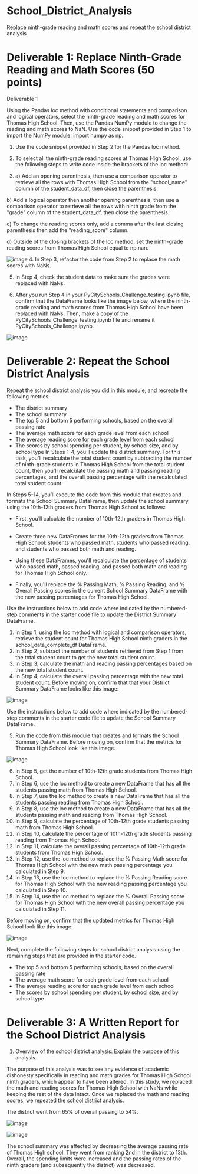 # School_District_Analysis
Replace ninth-grade reading and math scores and repeat the school district analysis
# Deliverable 1: Replace Ninth-Grade Reading and Math Scores (50 points)
Deliverable 1 

Using the Pandas loc method with conditional statements and comparison and logical operators, select the ninth-grade reading and math scores for Thomas High School. Then, use the Pandas NumPy module to change the reading and math scores to NaN.
Use the code snippet provided in Step 1 to import the NumPy module: import numpy as np.

1. Use the code snippet provided in Step 2 for the Pandas loc method.

2. To select all the ninth-grade reading scores at Thomas High School, use the following steps to write code inside the brackets of the loc method:

3. a) Add an opening parenthesis, then use a comparison operator to retrieve all the rows with Thomas High School from the "school_name" column of the student_data_df, then close the parenthesis.

b) Add a logical operator then another opening parenthesis, then use a comparison operator to retrieve all the rows with ninth grade from the "grade" column of the student_data_df, then close the parenthesis.

c) To change the reading scores only, add a comma after the last closing parenthesis then add the "reading_score" column.

d) Outside of the closing brackets of the loc method, set the ninth-grade reading scores from Thomas High School equal to np.nan.

![image](https://user-images.githubusercontent.com/107659667/179083006-45cefa56-ec70-487a-8368-b6e45b674689.png)
4. In Step 3, refactor the code from Step 2 to replace the math scores with NaNs.

5. In Step 4, check the student data to make sure the grades were replaced with NaNs.

6. After you run Step 4 in your PyCitySchools_Challenge_testing.ipynb file, confirm that the DataFrame looks like the image below, where the ninth-grade reading and math scores from Thomas High School have been replaced with NaNs. Then, make a copy of the PyCitySchools_Challenge_testing.ipynb file and rename it PyCitySchools_Challenge.ipynb.

![image](https://user-images.githubusercontent.com/107659667/179083247-9336f004-473f-43fb-98b2-263ac509193e.png)

# Deliverable 2: Repeat the School District Analysis

Repeat the school district analysis you did in this module, and recreate the following metrics:

 - The district summary
 - The school summary
 - The top 5 and bottom 5 performing schools, based on the overall passing rate
 - The average math score for each grade level from each school
 - The average reading score for each grade level from each school
 - The scores by school spending per student, by school size, and by school type
In Steps 1-4, you’ll update the district summary. For this task, you’ll recalculate the total student count by subtracting the number of ninth-grade students in Thomas High School from the total student count, then you'll recalculate the passing math and passing reading percentages, and the overall passing percentage with the recalculated total student count.

In Steps 5-14, you’ll execute the code from this module that creates and formats the School Summary DataFrame, then update the school summary using the 10th-12th graders from Thomas High School as follows:

 - First, you’ll calculate the number of 10th-12th graders in Thomas High School.

 - Create three new DataFrames for the 10th-12th graders from Thomas High School: students who passed math, students who passed reading, and students who passed both math and reading.
 
 - Using these DataFrames, you'll recalculate the percentage of students who passed math, passed reading, and passed both math and reading for Thomas High School only.

 - Finally, you'll replace the % Passing Math, % Passing Reading, and % Overall Passing scores in the current School Summary DataFrame with the new passing percentages for Thomas High School.

Use the instructions below to add code where indicated by the numbered-step comments in the starter code file to update the District Summary DataFrame.

1. In Step 1, using the loc method with logical and comparison operators, retrieve the student count for Thomas High School ninth graders in the school_data_complete_df DataFrame.
2. In Step 2, subtract the number of students retrieved from Step 1 from the total student count to get the new total student count.
3. In Step 3, calculate the math and reading passing percentages based on the new total student count.
4. In Step 4, calculate the overall passing percentage with the new total student count.
Before moving on, confirm that that your District Summary DataFrame looks like this image:

![image](https://user-images.githubusercontent.com/107659667/179083726-dbb91154-246a-4e9b-8d4b-52bd6c28acd8.png)

Use the instructions below to add code where indicated by the numbered-step comments in the starter code file to update the School Summary DataFrame.

5. Run the code from this module that creates and formats the School Summary DataFrame.
Before moving on, confirm that the metrics for Thomas High School look like this image.

![image](https://user-images.githubusercontent.com/107659667/179083881-321e2232-00bd-4744-80f4-f10bb70000ae.png)

6. In Step 5, get the number of 10th-12th grade students from Thomas High School.
7. In Step 6, use the loc method to create a new DataFrame that has all the students passing math from Thomas High School.
8. In Step 7, use the loc method to create a new DataFrame that has all the students passing reading from Thomas High School.
9. In Step 8, use the loc method to create a new DataFrame that has all the students passing math and reading from Thomas High School.
10. In Step 9, calculate the percentage of 10th-12th grade students passing math from Thomas High School.
11. In Step 10, calculate the percentage of 10th-12th grade students passing reading from Thomas High School.
12. In Step 11, calculate the overall passing percentage of 10th-12th grade students from Thomas High School.
13. In Step 12, use the loc method to replace the % Passing Math score for Thomas High School with the new math passing percentage you calculated in Step 9.
14. In Step 13, use the loc method to replace the % Passing Reading score for Thomas High School with the new reading passing percentage you calculated in Step 10.
15. In Step 14, use the loc method to replace the % Overall Passing score for Thomas High School with the new overall passing percentage you calculated in Step 11.

Before moving on, confirm that the updated metrics for Thomas High School look like this image:

![image](https://user-images.githubusercontent.com/107659667/179084228-6360b022-485b-41f9-bdf1-9315f054ac7a.png)

Next, complete the following steps for school district analysis using the remaining steps that are provided in the starter code.

 - The top 5 and bottom 5 performing schools, based on the overall passing rate
 - The average math score for each grade level from each school
 - The average reading score for each grade level from each school
 - The scores by school spending per student, by school size, and by school type

# Deliverable 3: A Written Report for the School District Analysis
1.	Overview of the school district analysis: Explain the purpose of this analysis.

The purpose of this analysis was to see any evidence of academic dishonesty specifically in reading and math grades for Thomas High School ninth graders, which appear to have been altered. In this study, we replaced the math and reading scores for Thomas High School with NaNs while keeping the rest of the data intact. Once we replaced the math and reading scores, we repeated the school district analysis.

The district went from 65% of overall passing to 54%.

![image](https://user-images.githubusercontent.com/107659667/179090394-dfa804ba-b94f-4c86-9edf-ccc94d4fcf6a.png)

![image](https://user-images.githubusercontent.com/107659667/179090420-e8f3d4c7-6d4d-46fc-a698-83054100bbb0.png)

The school summary was affected by decreasing the average passing rate of Thomas High school. They went from ranking 2nd in the district to 13th. Overall, the spending limits were increased and the passing rates of the ninth graders (and subsequently the district) was decreased.


